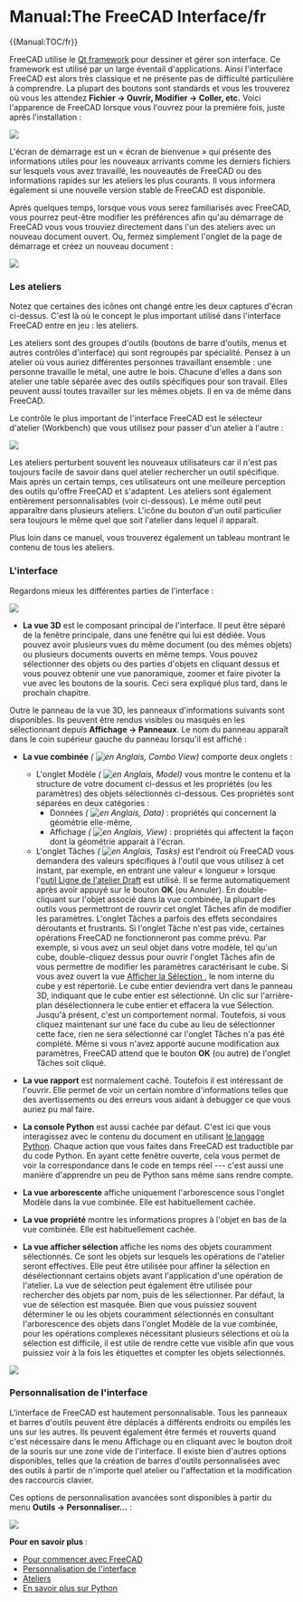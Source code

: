 # Manual:The FreeCAD Interface/fr







{{Manual:TOC/fr}}

FreeCAD utilise le [Qt framework](https://en.wikipedia.org/wiki/Qt_(software)) pour dessiner et gérer son interface. Ce framework est utilisé par un large éventail d\'applications. Ainsi l\'interface FreeCAD est alors très classique et ne présente pas de difficulté particulière à comprendre. La plupart des boutons sont standards et vous les trouverez où vous les attendez **Fichier → Ouvrir, Modifier → Coller, etc.** Voici l\'apparence de FreeCAD lorsque vous l'ouvrez pour la première fois, juste après l\'installation :

![](images/FreeCAD-v0-18-FirstStart.png )

L\'écran de démarrage est un « écran de bienvenue » qui présente des informations utiles pour les nouveaux arrivants comme les derniers fichiers sur lesquels vous avez travaillé, les nouveautés de FreeCAD ou des informations rapides sur les ateliers les plus courants. Il vous informera également si une nouvelle version stable de FreeCAD est disponible.

Après quelques temps, lorsque vous vous serez familiarisés avec FreeCAD, vous pourrez peut-être modifier les préférences afin qu'au démarrage de FreeCAD vous vous trouviez directement dans l'un des ateliers avec un nouveau document ouvert. Ou, fermez simplement l\'onglet de la page de démarrage et créez un nouveau document :

![](images/FreeCAD-v0-18-NewProject.png )

### Les ateliers 

Notez que certaines des icônes ont changé entre les deux captures d\'écran ci-dessus. C\'est là où le concept le plus important utilisé dans l\'interface FreeCAD entre en jeu : les ateliers.

Les ateliers sont des groupes d\'outils (boutons de barre d\'outils, menus et autres contrôles d\'interface) qui sont regroupés par spécialité. Pensez à un atelier où vous auriez différentes personnes travaillant ensemble : une personne travaille le métal, une autre le bois. Chacune d\'elles a dans son atelier une table séparée avec des outils spécifiques pour son travail. Elles peuvent aussi toutes travailler sur les mêmes objets. Il en va de même dans FreeCAD.

Le contrôle le plus important de l\'interface FreeCAD est le sélecteur d'atelier (Workbench) que vous utilisez pour passer d\'un atelier à l\'autre :

![](images/FreeCAD-v0-18-WorkbenchMenu.png )

Les ateliers perturbent souvent les nouveaux utilisateurs car il n\'est pas toujours facile de savoir dans quel atelier rechercher un outil spécifique. Mais après un certain temps, ces utilisateurs ont une meilleure perception des outils qu\'offre FreeCAD et s\'adaptent. Les ateliers sont également entièrement personnalisables (voir ci-dessous). Le même outil peut apparaître dans plusieurs ateliers. L\'icône du bouton d\'un outil particulier sera toujours le même quel que soit l\'atelier dans lequel il apparaît.

Plus loin dans ce manuel, vous trouverez également un tableau montrant le contenu de tous les ateliers.

### L\'interface

Regardons mieux les différentes parties de l\'interface :

![](images/FreeCAD-v0-18-Cube.png )

-   **La vue 3D** est le composant principal de l\'interface. Il peut être séparé de la fenêtre principale, dans une fenêtre qui lui est dédiée. Vous pouvez avoir plusieurs vues du même document (ou des mêmes objets) ou plusieurs documents ouverts en même temps. Vous pouvez sélectionner des objets ou des parties d\'objets en cliquant dessus et vous pouvez obtenir une vue panoramique, zoomer et faire pivoter la vue avec les boutons de la souris. Ceci sera expliqué plus tard, dans le prochain chapitre.

Outre le panneau de la vue 3D, les panneaux d'informations suivants sont disponibles. Ils peuvent être rendus visibles ou masqués en les sélectionnant depuis **Affichage → Panneaux**. Le nom du panneau apparaît dans le coin supérieur gauche du panneau lorsqu\'il est affiché :

-   **La vue combinée** *( ![en Anglais,](images/Flag-en.jpg ) Combo View)* comporte deux onglets :
    -   L\'onglet Modèle *( ![en Anglais,](images/Flag-en.jpg ) Model)* vous montre le contenu et la structure de votre document ci-dessus et les propriétés (ou les paramètres) des objets sélectionnés ci-dessous. Ces propriétés sont séparées en deux catégories :
        -   Données *( ![en Anglais,](images/Flag-en.jpg ) Data)* : propriétés qui concernent la géométrie elle-même,
        -   Affichage *( ![en Anglais,](images/Flag-en.jpg ) View)* : propriétés qui affectent la façon dont la géométrie apparait à l\'écran.
    -   L\'onglet Tâches *( ![en Anglais,](images/Flag-en.jpg ) Tasks)* est l\'endroit où FreeCAD vous demandera des valeurs spécifiques à l\'outil que vous utilisez à cet instant, par exemple, en entrant une valeur « longueur » lorsque l\'[outil Ligne de l\'atelier Draft](Draft_Line/fr.md) est utilisé. Il se ferme automatiquement après avoir appuyé sur le bouton **OK** (ou Annuler). En double-cliquant sur l\'objet associé dans la vue combinée, la plupart des outils vous permettront de rouvrir cet onglet Tâches afin de modifier les paramètres.
        L\'onglet Tâches a parfois des effets secondaires déroutants et frustrants. Si l\'onglet Tâche n\'est pas vide, certaines opérations FreeCAD ne fonctionneront pas comme prévu. Par exemple, si vous avez un seul objet dans votre modèle, tel qu\'un cube, double-cliquez dessus pour ouvrir l\'onglet Tâches afin de vous permettre de modifier les paramètres caractérisant le cube. Si vous avez ouvert la vue [Afficher la Sélection ](#Affichage_Sélection.md), le nom interne du cube y est répertorié. Le cube entier deviendra vert dans le panneau 3D, indiquant que le cube entier est sélectionné. Un clic sur l'arrière-plan désélectionnera le cube entier et effacera la vue Sélection. Jusqu\'à présent, c\'est un comportement normal. Toutefois, si vous cliquez maintenant sur une face du cube au lieu de sélectionner cette face, rien ne sera sélectionné car l'onglet Tâches n'a pas été complété. Même si vous n'avez apporté aucune modification aux paramètres, FreeCAD attend que le bouton **OK** (ou autre) de l'onglet Tâches soit cliqué.

-   **La vue rapport** est normalement caché. Toutefois il est intéressant de l\'ouvrir. Elle permet de voir un certain nombre d\'informations telles que des avertissements ou des erreurs vous aidant à debugger ce que vous auriez pu mal faire.
-   **La console Python** est aussi cachée par défaut. C\'est ici que vous interagissez avec le contenu du document en utilisant [le langage Python](https://fr.wikipedia.org/wiki/Python_%28programming_language%29). Chaque action que vous faites dans FreeCAD est traductible par du code Python. En ayant cette fenêtre ouverte, cela vous permet de voir la correspondance dans le code en temps réel --- c\'est aussi une manière d\'apprendre un peu de Python sans même sans rendre compte.
-   **La vue arborescente** affiche uniquement l\'arborescence sous l\'onglet Modèle dans la vue combinée. Elle est habituellement cachée.
-   **La vue propriété** montre les informations propres à l\'objet en bas de la vue combinée. Elle est habituellement cachée.
-    **La vue afficher sélection** affiche les noms des objets couramment sélectionnés. Ce sont les objets sur lesquels les opérations de l\'atelier seront effectives. Elle peut être utilisée pour affiner la sélection en désélectionnant certains objets avant l\'application d\'une opération de l\'atelier. La vue de sélection peut également être utilisée pour rechercher des objets par nom, puis de les sélectionner. Par défaut, la vue de sélection est masquée. Bien que vous puissiez souvent déterminer le ou les objets couramment sélectionnés en consultant l'arborescence des objets dans l'onglet Modèle de la vue combinée, pour les opérations complexes nécessitant plusieurs sélections et où la sélection est difficile, il est utile de rendre cette vue visible afin que vous puissiez voir à la fois les étiquettes et compter les objets sélectionnés.

![](images/FreeCAD-v0-18-ExtrudeTask.png )

### Personnalisation de l\'interface 

L\'interface de FreeCAD est hautement personnalisable. Tous les panneaux et barres d\'outils peuvent être déplacés à différents endroits ou empilés les uns sur les autres. Ils peuvent également être fermés et rouverts quand c'est nécessaire dans le menu Affichage ou en cliquant avec le bouton droit de la souris sur une zone vide de l\'interface. Il existe bien d\'autres options disponibles, telles que la création de barres d\'outils personnalisées avec des outils à partir de n\'importe quel atelier ou l'affectation et la modification des raccourcis clavier.

Ces options de personnalisation avancées sont disponibles à partir du menu **Outils → Personnaliser...** :

![](images/FreeCAD-v0-18-CustomizeInterface.png )

**Pour en savoir plus** :

-   [Pour commencer avec FreeCAD](Getting_started/fr.md)
-   [Personnalisation de l\'interface](Interface_Customization/fr.md)
-   [Ateliers](Workbenches/fr.md)
-   [En savoir plus sur Python](https://www.python.org)




